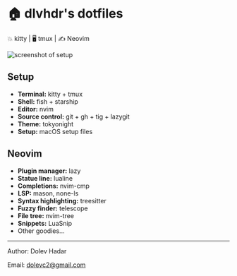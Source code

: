 # 🏠 dlvhdr's dotfiles

💥 kitty | 🖥 tmux | ✍️ Neovim

![screenshot of setup](https://github.com/dlvhdr/dotfiles/assets/6196971/6f2e479b-e8e8-414c-a763-2a1e5db754f8)

## Setup

- **Terminal:** kitty + tmux
- **Shell:** fish + starship
- **Editor:** nvim
- **Source control:** git + gh + tig + lazygit
- **Theme:** tokyonight
- **Setup:** macOS setup files

## Neovim

- **Plugin manager:** lazy
- **Statue line:** lualine
- **Completions:** nvim-cmp
- **LSP:** mason, none-ls
- **Syntax highlighting:** treesitter
- **Fuzzy finder:** telescope
- **File tree:** nvim-tree
- **Snippets:** LuaSnip
- Other goodies...

---

Author: Dolev Hadar

Email: dolevc2@gmail.com
